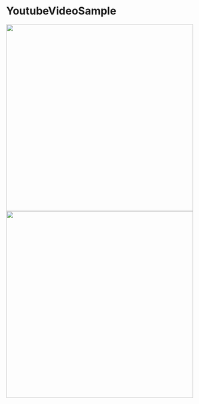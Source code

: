 # YoutubeVideoSample
<img src="https://github.com/moyokoo/YoutubeVideoSample/blob/master/youtube1.gif?raw=true" height="500"/><img src="https://github.com/moyokoo/YoutubeVideoSample/blob/master/youtube2.gif?raw=true" height="500"/>
